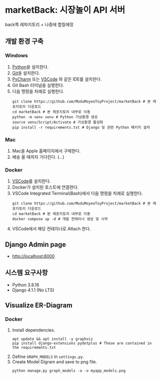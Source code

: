 # marketBack: 시장놀이 API 서버
back쪽 레파지토리 + 나중에 합칠예정

## 개발 환경 구축
### Windows
1. [Python](https://www.python.org/)을 설치한다.
1. [Git](https://git-scm.com/)을 설치한다.
1. [PyCharm](https://www.jetbrains.com/ko-kr/pycharm/) 또는 [VSCode](https://code.visualstudio.com/) 와 같은 IDE를 설치한다.
1. Git Bash 터미널을 실행한다.
1. 다음 명령을 차례로 실행한다.
    ```
    git clone https://github.com/ModuMoyeoToyProject/marketBack # 본 레포지토리 다운로드
    cd marketBack # 본 레포지토리 내부로 이동
    python -m venv venv # Python 가상환경 생성
    source venv/Script/Activate # 가상환경 활성화
    pip install -r requirements.txt # Django 및 관련 Python 패키지 설치
    ```
### Mac
1. Mac을 Apple 홈페이지에서 구매한다.
1. 배송 올 때까지 기다린다. (...)

### Docker
1. [VSCode](https://code.visualstudio.com/)를 설치한다.
1. Docker가 설치된 호스트에 연결한다.
1. VSCode Integrated Terminal(Bash)에서 다음 명령을 차례로 실행한다.
    ```
    git clone https://github.com/ModuMoyeoToyProject/marketBack # 본 레포지토리 다운로드
    cd marketBack # 본 레포지토리 내부로 이동
    docker compose up -d # 개발 컨테이너 생성 및 시작
    ```
1. VSCode에서 해당 컨테이너로 Attach 한다.

## Django Admin page
* [http://localhost:8000](http://localhost:8000)

## 시스템 요구사항

* Python 3.8.16
* Django 4.1.1 (No LTS)

## Visualize ER-Diagram
### Docker
1. Install dependencies.
    ```
    apt update && apt install -y graphviz
    pip install django-extensions pydotplus # These are contained in the requirements.txt
    ```
2. Define `GRAPH_MODELS` in `settings.py`.
3. Create Model Digram and save to png file.
    ```
    python manage.py graph_models -a -o myapp_models.png
    ```